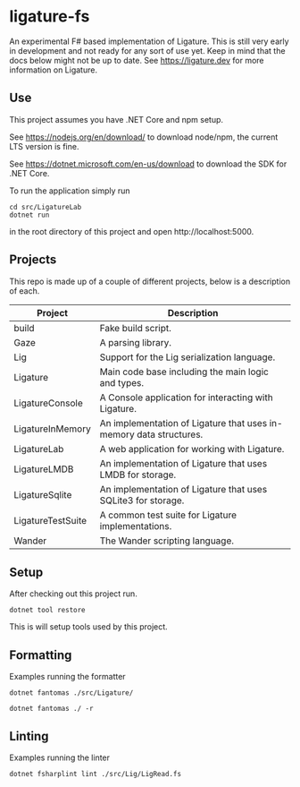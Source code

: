 # ligature-fs
An experimental F# based implementation of Ligature.
This is still very early in development and not ready for any sort of use yet.
Keep in mind that the docs below might not be up to date.
See https://ligature.dev for more information on Ligature.

## Use
This project assumes you have .NET Core and npm setup.

See https://nodejs.org/en/download/ to download node/npm, the current LTS version is fine.

See https://dotnet.microsoft.com/en-us/download to download the SDK for .NET Core.

To run the application simply run

```
cd src/LigatureLab
dotnet run
```

in the root directory of this project and open http://localhost:5000.

## Projects

This repo is made up of a couple of different projects, below is a description of each.

| Project           | Description                                                        |
| ----------------- | ------------------------------------------------------------------ |
| build             | Fake build script.                                                 |
| Gaze              | A parsing library.                                                 |
| Lig               | Support for the Lig serialization language.                        |
| Ligature          | Main code base including the main logic and types.                 |
| LigatureConsole   | A Console application for interacting with Ligature.               |
| LigatureInMemory  | An implementation of Ligature that uses in-memory data structures. |
| LigatureLab       | A web application for working with Ligature.                       |
| LigatureLMDB      | An implementation of Ligature that uses LMDB for storage.          |
| LigatureSqlite    | An implementation of Ligature that uses SQLite3 for storage.       |
| LigatureTestSuite | A common test suite for Ligature implementations.                  |
| Wander            | The Wander scripting language.                                     |

## Setup

After checking out this project run.

`dotnet tool restore`

This is will setup tools used by this project.

## Formatting

Examples running the formatter

`dotnet fantomas ./src/Ligature/`

`dotnet fantomas ./ -r`

## Linting

Examples running the linter

`dotnet fsharplint lint ./src/Lig/LigRead.fs`

